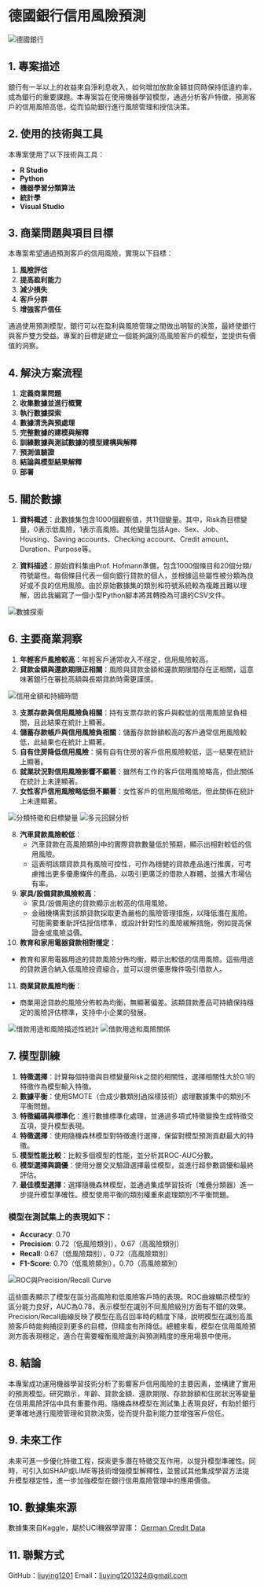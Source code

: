 # 德國銀行信用風險預測

![德國銀行](images/german_bank.jpg)

## 1. 專案描述

銀行有一半以上的收益來自淨利息收入，如何增加放款金額並同時保持低違約率，成為銀行的重要課題。本專案旨在使用機器學習模型，通過分析客戶特徵，預測客戶的信用風險高低，從而協助銀行進行風險管理和授信決策。


## 2. 使用的技術與工具

本專案使用了以下技術與工具：
- **R Studio**
- **Python**
- **機器學習分類算法**
- **統計學**
- **Visual Studio**


## 3. 商業問題與項目目標

本專案希望通過預測客戶的信用風險，實現以下目標：
1. **風險評估**
2. **提高盈利能力**
3. **減少損失**
4. **客戶分群**
5. **增強客戶信任**

通過使用預測模型，銀行可以在盈利與風險管理之間做出明智的決策，最終使銀行與客戶雙方受益。專案的目標是建立一個能夠識別高風險客戶的模型，並提供有價值的洞察。



## 4. 解決方案流程

1. **定義商業問題**
2. **收集數據並進行概覽**
3. **執行數據探索**
4. **數據清洗與預處理**
5. **完整數據的建模與解釋**
6. **訓練數據與測試數據的模型建構與解釋**
7. **預測值驗證**
8. **結論與模型結果解釋**
9. **部署**



## 5. 關於數據

1. **資料概述**：此數據集包含1000個觀察值，共11個變量。其中，Risk為目標變量，0表示低風險，1表示高風險。其他變量包括Age、Sex、Job、Housing、Saving accounts、Checking account、Credit amount、Duration、Purpose等。

2. **資料描述**：原始資料集由Prof. Hofmann準備，包含1000個條目和20個分類/符號屬性。每個條目代表一個向銀行貸款的個人，並根據這些屬性被分類為良好或不良的信用風險。由於原始數據集的類別和符號系統較為複雜且難以理解，因此我編寫了一個小型Python腳本將其轉換為可讀的CSV文件。

![數據探索](images/Data_Distribution.png)



## 6. 主要商業洞察

1. **年輕客戶風險較高**：年輕客戶通常收入不穩定，信用風險較高。
2. **貸款金額與還款期限正相關**：風險與貸款金額和還款期限間存在正相關，這意味著銀行在審批高額與長期貸款時需更謹慎。

![信用金額和持續時間](images/credit_duration.png)

3. **支票存款與信用風險負相關**：持有支票存款的客戶與較低的信用風險呈負相關，且此結果在統計上顯著。
4. **儲蓄存款帳戶與信用風險負相關**：儲蓄存款餘額較高的客戶通常信用風險較低，此結果也在統計上顯著。
5. **自有住房降低信用風險**：擁有自有住房的客戶信用風險較低，這一結果在統計上顯著。
6. **就業狀況對信用風險影響不顯著**：雖然有工作的客戶信用風險略高，但此關係在統計上未達顯著。
7. **女性客戶信用風險略低但不顯著**：女性客戶的信用風險略低，但此關係在統計上未達顯著。

![分類特徵和目標變量](images/categoricalvstarget.png)
![多元回歸分析](images/Regression%20Coefficients.png)

8. **汽車貸款風險較低**：
   - 汽車貸款在高風險類別中的實際貸款數量低於預期，顯示出相對較低的信用風險。
   - 這表明該類貸款具有風險可控性，可作為穩健的貸款產品進行推廣，可考慮推出更多優惠條件的產品，以吸引更廣泛的借款人群體，並擴大市場佔有率。
9. **家具/設備貸款風險較高**：
   - 家具/設備用途的貸款顯示出較高的信用風險。
   - 金融機構需對該類貸款採取更為嚴格的風險管理措施，以降低潛在風險。可能需要重新評估授信標準，或設計針對性的風險緩解措施，例如提高保證金或風險溢價。
10. **教育和家用電器貸款相對穩定**：
   - 教育和家用電器用途的貸款風險分佈均衡，顯示出較低的信用風險。這些用途的貸款適合納入低風險投資組合，並可以提供優惠條件吸引借款人。
11. **商業貸款風險均衡**：
   - 商業用途貸款的風險分佈較為均衡，無顯著偏差。該類貸款產品可持續保持穩定的風險評估標準，支持中小企業的發展。

![借款用途和風險描述性統計](images/Distribution%20of%20Risk%20by%20Purpose.png)
![借款用途和風險關係](images/Purpose%20and%20Credit%20Risk%20Mosaic%20Plot.png)



## 7. 模型訓練

1. **特徵選擇**：計算每個特徵與目標變量Risk之間的相關性，選擇相關性大於0.1的特徵作為模型輸入特徵。
2. **數據平衡**：使用SMOTE（合成少數類別過採樣技術）處理數據集中的類別不平衡問題。
3. **特徵編碼與標準化**：進行數據標準化處理，並通過多項式特徵變換生成特徵交互項，提升模型表現。
4. **特徵選擇**：使用隨機森林模型對特徵進行選擇，保留對模型預測貢獻最大的特徵。
5. **模型性能比較**：比較多個模型的性能，並分析其ROC-AUC分數。
6. **模型選擇與調優**：使用分層交叉驗證選擇最佳模型，並進行超參數調優和最終評估。
7. **最佳模型選擇**：選擇隨機森林模型，並通過集成學習技術（堆疊分類器）進一步提升模型準確性。模型使用平衡的類別權重來處理類別不平衡問題。

### 模型在測試集上的表現如下：
- **Accuracy**: 0.70
- **Precision**: 0.72（低風險類別），0.67（高風險類別）
- **Recall**: 0.67（低風險類別），0.72（高風險類別）
- **F1-Score**: 0.70（低風險類別），0.70（高風險類別）

![ROC與Precision/Recall Curve](images/AUC.png)

這些圖表顯示了模型在區分高風險和低風險客戶時的表現。ROC曲線顯示模型的區分能力良好，AUC為0.78，表示模型在識別不同風險級別方面有不錯的效果。Precision/Recall曲線反映了模型在高召回率時的精度下降，說明模型在識別高風險客戶時能夠捕捉到更多的目標，但精度有所降低。總體來看，模型在信用風險預測方面表現穩定，適合在需要權衡風險識別與預測精度的應用場景中使用。




## 8. 結論
本專案成功運用機器學習技術分析了影響客戶信用風險的主要因素，並構建了實用的預測模型。研究顯示，年齡、貸款金額、還款期限、存款餘額和住房狀況等變量在信用風險評估中具有重要作用。隨機森林模型在測試集上表現良好，有助於銀行更準確地進行風險管理和貸款決策，從而提升盈利能力並增強客戶信任。




## 9. 未來工作
未來可進一步優化特徵工程，探索更多潛在特徵交互作用，以提升模型準確性。同時，可引入如SHAP或LIME等技術增強模型解釋性，並嘗試其他集成學習方法提升模型穩定性，進一步加強模型在銀行信用風險管理中的應用價值。




## 10. 數據集來源
數據集來自Kaggle，屬於UCI機器學習庫：
[German Credit Data](https://www.kaggle.com/datasets/uciml/german-credit)




## 11. 聯繫方式
GitHub：[liuying1201](https://github.com/liuying1201)
Email：liuying1201324@gmail.com

